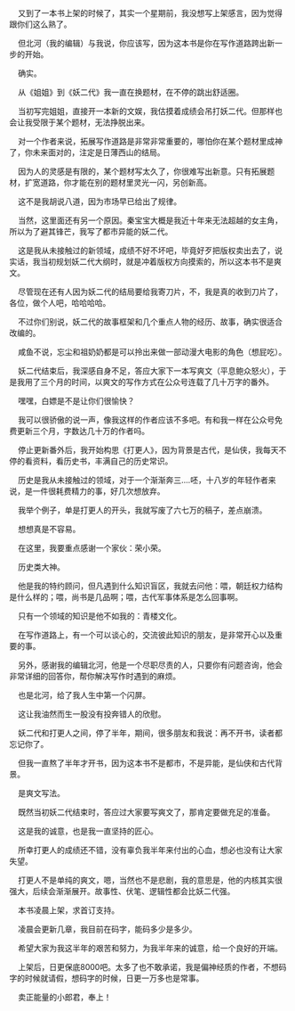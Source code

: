     又到了一本书上架的时候了，其实一个星期前，我没想写上架感言，因为觉得跟你们这么熟了。

    但北河（我的编辑）与我说，你应该写，因为这本书是你在写作道路跨出新一步的开始。

    确实。

    从《姐姐》到《妖二代》我一直在换题材，在不停的跳出舒适圈。

    当初写完姐姐，直接开一本新的文娱，我估摸着成绩会吊打妖二代。但那样也会让我受限于某个题材，无法挣脱出来。

    对一个作者来说，拓展写作道路是非常非常重要的，哪怕你在某个题材里成神了，你未来面对的，注定是日薄西山的结局。

    因为人的灵感是有限的，某个题材写太久了，你很难写出新意。只有拓展题材，扩宽道路，你才能在别的题材里灵光一闪，另创新高。

    这不是我胡说八道，因为市场早已给出了规律。

    当然，这里面还有另一个原因。秦宝宝大概是我近十年来无法超越的女主角，所以为了避其锋芒，我写了都市异能的妖二代。

    这是我从未接触过的新领域，成绩不好不坏吧，毕竟好歹把版权卖出去了，说实话，我当初规划妖二代大纲时，就是冲着版权方向摸索的，所以这本书不是爽文。

    尽管现在还有人因为妖二代的结局要给我寄刀片，不，我是真的收到刀片了，各位，做个人吧，哈哈哈哈。

    不过你们别说，妖二代的故事框架和几个重点人物的经历、故事，确实很适合改编的。

    咸鱼不说，忘尘和祖奶奶都是可以拎出来做一部动漫大电影的角色（想屁吃）。

    妖二代结束后，我深感自身不足，答应大家下一本写爽文（平息鲍众怒火），于是我用了三个月的时间，以爽文的写作方式在公众号连载了几十万字的番外。

    嘿嘿，白嫖是不是让你们很愉快？

    我可以很骄傲的说一声，像我这样的作者应该不多吧。有和我一样在公众号免费更新三个月，字数达几十万的作者吗。

    停止更新番外后，我开始构思《打更人》，因为背景是古代，是仙侠，我每天不停的看资料，看历史书，丰满自己的历史常识。

    历史是我从未接触过的领域，对于一个渐渐奔三....呸，十八岁的年轻作者来说，是一件很耗费精力的事，好几次想放弃。

    我举个例子，单是打更人的开头，我就写废了六七万的稿子，差点崩溃。

    想想真是不容易。

    在这里，我要重点感谢一个家伙：荣小荣。

    历史类大神。

    他是我的特约顾问，但凡遇到什么知识盲区，我就去问他：喂，朝廷权力结构是什么样的；喂，尚书是几品啊；喂，古代军事体系是怎么回事啊。

    只有一个领域的知识是他不如我的：青楼文化。

    在写作道路上，有一个可以谈心的，交流彼此知识的朋友，是非常开心以及重要的事。

    另外，感谢我的编辑北河，他是一个尽职尽责的人，只要你有问题咨询，他会非常详细的回答你，帮你解决写作时遇到的麻烦。

    也是北河，给了我人生中第一个闪屏。

    这让我油然而生一股没有投奔错人的欣慰。

    妖二代和打更人之间，停了半年，期间，很多朋友和我说：再不开书，读者都忘记你了。

    但我一直熬了半年才开书，因为这本书不是都市，不是异能，是仙侠和古代背景。

    是爽文写法。

    既然当初妖二代结束时，答应过大家要写爽文了，那肯定要做充足的准备。

    这是我的诚意，也是我一直坚持的匠心。

    所幸打更人的成绩还不错，没有辜负我半年来付出的心血，想必也没有让大家失望。

    打更人不是单纯的爽文，嗯，当然也不是悲剧，我的意思是，他的内核其实很强大，后续会渐渐展开。故事性、伏笔、逻辑性都会比妖二代强。

    本书凌晨上架，求首订支持。

    凌晨会更新几章，我目前在码字，能码多少是多少。

    希望大家为我这半年的艰苦和努力，为我半年来的诚意，给一个良好的开端。

    上架后，日更保底8000吧。太多了也不敢承诺，我是偏神经质的作者，不想码字的时候就请假，想码字的时候，日更一万多也是常事。

    卖正能量的小郎君，奉上！